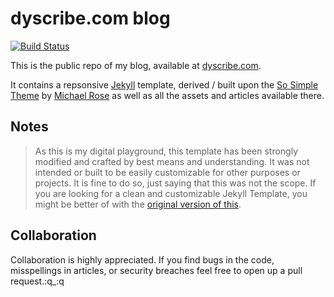 # dyscribe.com blog

[![Build Status](https://travis-ci.org/dyscribe/dyscribe_blog.svg?branch=master)](https://travis-ci.org/dyscribe/dyscribe_blog/)

This is the public repo of my blog, available at [dyscribe.com](https://dyscribe.com).

It contains a repsonsive [Jekyll](http://jekyllrb.com/) template, derived / built upon the [So Simple Theme](https://github.com/mmistakes/so-simple-theme) by [Michael Rose](https://github.com/mmistakes)
as well as all the assets and articles available there.

## Notes

> As this is my digital playground, this template has been strongly modified and crafted by best means and understanding. It was not intended or built to be easily customizable for other purposes or projects. It is fine to do so, just saying that this was not the scope.
If you are looking for a clean and customizable Jekyll Template, you might be better of with the [original version of this](https://github.com/mmistakes/so-simple-theme).

## Collaboration

Collaboration is highly appreciated.
If you find bugs in the code, misspellings in articles, or security breaches feel free to open up a pull request.:q_:q
